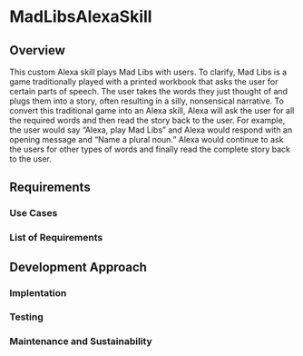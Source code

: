 # MadLibsAlexaSkill

## Overview
This custom Alexa skill plays Mad Libs with users. To clarify, Mad Libs is a game traditionally played with a printed workbook that asks the user for certain parts of speech. The user takes the words they just thought of and plugs them into a story, often resulting in a silly, nonsensical narrative. To convert this traditional game into an Alexa skill, Alexa will ask the user for all the required words and then read the story back to the user. For example, the user would say “Alexa, play Mad Libs” and Alexa would respond with an opening message and “Name a plural noun.” Alexa would continue to ask the users for other types of words and finally read the complete story back to the user.

## Requirements

### Use Cases

### List of Requirements

## Development Approach

### Implentation

### Testing

### Maintenance and Sustainability
